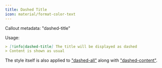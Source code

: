 ```yaml
---
title: Dashed Title
icon: material/format-color-text
---
```


Callout metadata: "dashed-title"

Usage:
```md
> [!info|dashed-title] The title will be displayed as dashed
> Content is shown as usual
```

The style itself is also applied to ["dashed-all"](../combined-styling/page-20.md) along with ["dashed-content"](../content-styling/page-10.md).